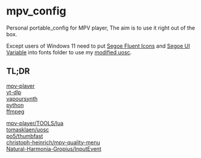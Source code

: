 # mpv_config

Personal portable_config for MPV player, The aim is to use it right out of the box.

Except users of Windows 11 need to put [Segoe Fluent Icons](https://aka.ms/SegoeFluentIcons) and [Segoe UI Variable](https://aka.ms/SegoeUIVariable) into fonts folder to use my [modified uosc](https://github.com/Natural-Harmonia-Gropius/uosc).

## TL;DR

[mpv-player](https://github.com/shinchiro/mpv-winbuild-cmake/releases)  
[yt-dlp](https://github.com/yt-dlp/yt-dlp/releases)  
[vapoursynth](https://github.com/vapoursynth/vapoursynth/releases)  
[python](https://www.python.org/downloads)  
[ffmpeg](https://www.gyan.dev/ffmpeg/builds/#release-builds)

[mpv-player/TOOLS/lua](https://github.com/mpv-player/mpv/tree/master/TOOLS/lua)  
[tomasklaen/uosc](https://github.com/darsain/uosc)  
[po5/thumbfast](https://github.com/po5/thumbfast)  
[christoph-heinrich/mpv-quality-menu](https://github.com/christoph-heinrich/mpv-quality-menu)  
[Natural-Harmonia-Gropius/InputEvent](https://github.com/Natural-Harmonia-Gropius/InputEvent)
